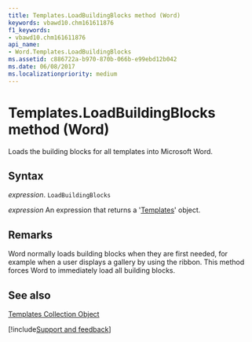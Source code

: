 ```yaml
---
title: Templates.LoadBuildingBlocks method (Word)
keywords: vbawd10.chm161611876
f1_keywords:
- vbawd10.chm161611876
api_name:
- Word.Templates.LoadBuildingBlocks
ms.assetid: c886722a-b970-870b-066b-e99ebd12b042
ms.date: 06/08/2017
ms.localizationpriority: medium
---
```



# Templates.LoadBuildingBlocks method (Word)

Loads the building blocks for all templates into Microsoft Word.


## Syntax

_expression_. `LoadBuildingBlocks`

 _expression_ An expression that returns a '[Templates](Word.templates.md)' object.


## Remarks

Word normally loads building blocks when they are first needed, for example when a user displays a gallery by using the ribbon. This method forces Word to immediately load all building blocks.


## See also


[Templates Collection Object](Word.templates.md)

[!include[Support and feedback](~/includes/feedback-boilerplate.md)]